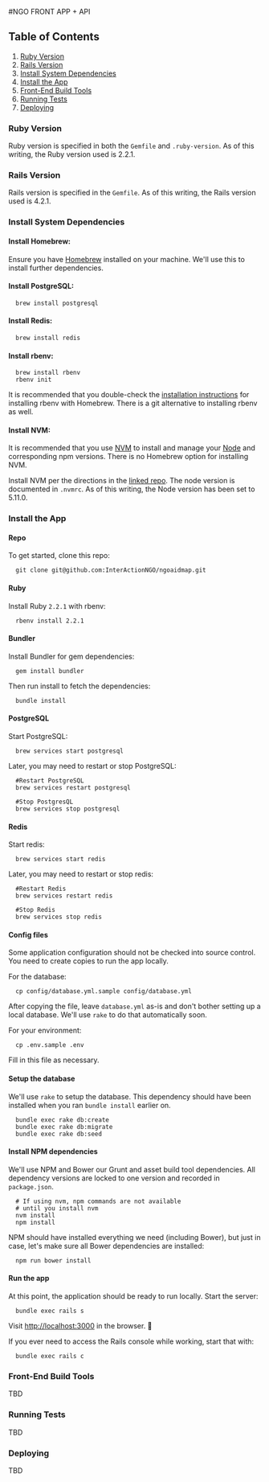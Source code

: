#NGO FRONT APP + API

## Table of Contents

1. [Ruby Version](#ruby-version)
2. [Rails Version](#rails-version)
3. [Install System Dependencies](#install-system-dependencies)
4. [Install the App](#install-the-app)
5. [Front-End Build Tools](#front-end-build-tools)
6. [Running Tests](#running-tests)
7. [Deploying](#deploying)


### Ruby Version

Ruby version is specified in both the `Gemfile` and `.ruby-version`. As of this writing, the Ruby version used is 2.2.1.


### Rails Version

Rails version is specified in the `Gemfile`. As of this writing, the Rails version used is 4.2.1.


### Install System Dependencies

#### Install Homebrew:
Ensure you have [Homebrew](http://brew.sh/) installed on your machine. We'll use this to install further dependencies.

#### Install PostgreSQL:
```
  brew install postgresql
```

#### Install Redis:
```
  brew install redis
```

#### Install rbenv:
```
  brew install rbenv
  rbenv init
```
It is recommended that you double-check the [installation instructions](https://github.com/rbenv/rbenv#homebrew-on-mac-os-x) for installing rbenv with Homebrew. There is a git alternative to installing rbenv as well.

#### Install NVM:
It is recommended that you use [NVM](https://github.com/creationix/nvm) to install and manage your [Node](http://nodejs.org/) and corresponding npm versions. There is no Homebrew option for installing NVM.

Install NVM per the directions in the [linked repo](https://github.com/creationix/nvm). The node version is documented in `.nvmrc`.  As of this writing, the Node version has been set to 5.11.0.


### Install the App

#### Repo
To get started, clone this repo:

```
  git clone git@github.com:InterActionNGO/ngoaidmap.git
```

#### Ruby
Install Ruby `2.2.1` with rbenv:
```
  rbenv install 2.2.1
```

#### Bundler
Install Bundler for gem dependencies:
```
  gem install bundler
```

Then run install to fetch the dependencies:
```
  bundle install
```

#### PostgreSQL
Start PostgreSQL:
```
  brew services start postgresql
```

Later, you may need to restart or stop PostgreSQL:
```
  #Restart PostgreSQL
  brew services restart postgresql

  #Stop PostgresQL
  brew services stop postgresql
```

#### Redis
Start redis:
```
  brew services start redis
```

Later, you may need to restart or stop redis:
```
  #Restart Redis
  brew services restart redis

  #Stop Redis
  brew services stop redis
```

#### Config files
Some application configuration should not be checked into source control. You need to create copies to run the app locally.

For the database:
```
  cp config/database.yml.sample config/database.yml
```
After copying the file, leave `database.yml` as-is and don't bother setting up a local database. We'll use `rake` to do that automatically soon.

For your environment:
```
  cp .env.sample .env
```
Fill in this file as necessary.


#### Setup the database
We'll use `rake` to setup the database. This dependency should have been installed when you ran `bundle install` earlier on.

```
  bundle exec rake db:create
  bundle exec rake db:migrate
  bundle exec rake db:seed
```

#### Install NPM dependencies
We'll use NPM and Bower our Grunt and asset build tool dependencies. All dependency versions are locked to one version and recorded in `package.json`.

```
  # If using nvm, npm commands are not available 
  # until you install nvm
  nvm install
  npm install
```

NPM should have installed everything we need (including Bower), but just in case, let's make sure all Bower dependencies are installed:
```
  npm run bower install
```


#### Run the app
At this point, the application should be ready to run locally. Start the server:
```
  bundle exec rails s
```
Visit [http://localhost:3000](http://localhost:3000) in the browser. 🚀

If you ever need to access the Rails console while working, start that with:
```
  bundle exec rails c
```


### Front-End Build Tools
TBD

### Running Tests
TBD

### Deploying
TBD
